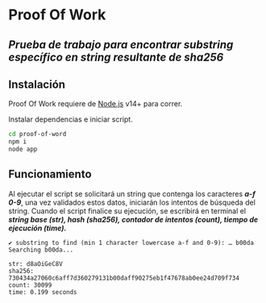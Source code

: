 # Proof Of Work
## _Prueba de trabajo para encontrar substring específico en string resultante de sha256_

## Instalación

Proof Of Work requiere de [Node.js](https://nodejs.org/) v14+ para correr.

Instalar dependencias e iniciar script.

```sh
cd proof-of-word
npm i
node app
```

## Funcionamiento

Al ejecutar el script se solicitará un string que contenga los caracteres ***a-f 0-9***, una vez validados estos datos, iniciarán los intentos de búsqueda del string. Cuando el script finalice su ejecución, se escribirá en terminal el ***string base (str), hash (sha256), contador de intentos (count), tiempo de ejecución (time).***

```
✔ substring to find (min 1 character lowercase a-f and 0-9): … b00da
Searching b00da...

str: d8aOiGeC8V
sha256: 730434a27060c6aff7d360279131b00daff90275eb1f47678ab0ee24d709f734
count: 30099
time: 0.199 seconds
```
